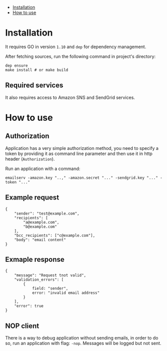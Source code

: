 * [Installation](#installation)
* [How to use](#how-to-use)

<a name="installation"></a>
# Installation #

It requires GO in version `1.10` and `dep` for dependency management.

After fetching sources, run the following command in project's directory:

    dep ensure
    make install # or make build

## Required services ##

It also requires access to Amazon SNS and SendGrid services.

<a name="how-to-use"></a>
# How to use #

## Authorization ##

Application has a very simple authorization method, you need to specify a token by providing it as command line parameter and then use it in http header (`Authorization`).

Run an application with a command:

`emailserv -amazon.key "..," -amazon.secret "..." -sendgrid.key "..." -token "..."
`

## Example request ##

```
{
    "sender": "test@example.com",
    "recipients": [
        "a@example.com",
        "b@example.com"
    ],
    "bcc_recipients": ["c@example.com"],
    "body": "email content"
}
```

## Exmaple response ##

```
{
    "message": "Request tnot valid",
    "validation_errors": [
        {
            field: "sender",
            error: "invalid email address"
        }
    ],
    "error": true
}
```

## NOP client ##

There is a way to debug application without sending emails, in order to do so, run an application with flag: `-nop`. Messages will be logged but not sent.
